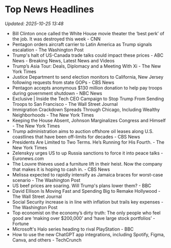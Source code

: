 # Top News Headlines

_Updated: 2025-10-25 13:48_

- Bill Clinton once called the White House movie theater the ‘best perk’ of the job. It was destroyed this week - CNN
- Pentagon orders aircraft carrier to Latin America as Trump signals escalation - The Washington Post
- Trump's halt of US-Canada trade talks could impact these prices - ABC News - Breaking News, Latest News and Videos
- Trump’s Asia Tour: Deals, Diplomacy and a Meeting With Xi - The New York Times
- Justice Department to send election monitors to California, New Jersey following requests from state GOPs - CBS News
- Pentagon accepts anonymous $130 million donation to help pay troops during government shutdown - NBC News
- Exclusive | Inside the Tech CEO Campaign to Stop Trump From Sending Troops to San Francisco - The Wall Street Journal
- Immigration Crackdown Spreads Through Chicago, Including Wealthy Neighborhoods - The New York Times
- Keeping the House Absent, Johnson Marginalizes Congress and Himself - The New York Times
- Trump administration aims to auction offshore oil leases along U.S. coastlines that have been off-limits for decades - CBS News
- Presidents Are Limited to Two Terms. He’s Running for His Fourth. - The New York Times
- Zelenskyy urges US to up Russia sanctions to force it into peace talks - Euronews.com
- The Louvre thieves used a furniture lift in their heist. Now the company that makes it is hoping to cash in. - CBS News
- Melissa expected to rapidly intensify as Jamaica braces for worst-case scenario - The Washington Post
- US beef prices are soaring. Will Trump's plans lower them? - BBC
- David Ellison Is Moving Fast and Spending Big to Remake Hollywood - The Wall Street Journal
- Social Security increase is in line with inflation but trails key expenses - The Washington Post
- Top economist on the economy’s dirty truth: The only people who feel good are ‘making over $200,000’ and ‘have large stock portfolios’ - Fortune
- Microsoft's Halo series heading to rival PlayStation - BBC
- How to use the new ChatGPT app integrations, including Spotify, Figma, Canva, and others - TechCrunch